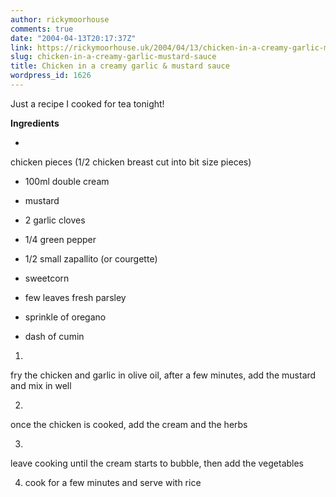 ```yaml
---
author: rickymoorhouse
comments: true
date: "2004-04-13T20:17:37Z"
link: https://rickymoorhouse.uk/2004/04/13/chicken-in-a-creamy-garlic-mustard-sauce/
slug: chicken-in-a-creamy-garlic-mustard-sauce
title: Chicken in a creamy garlic & mustard sauce
wordpress_id: 1626
---
```


Just a recipe I cooked for tea tonight!
  

  

**Ingredients**




  * 
chicken pieces (1/2 chicken breast cut into bit size pieces)



  * 100ml double cream


  * mustard


  * 2 garlic cloves


  * 1/4 green pepper


  * 1/2 small zapallito (or courgette)


  * sweetcorn


  * few leaves fresh parsley


  * sprinkle of oregano


  * dash of cumin




  1. 
fry the chicken and garlic in olive oil, after a few minutes, add the mustard and mix in well



  2. 
once the chicken is cooked, add the cream and the herbs



  3. 
leave cooking until the cream starts to bubble, then add the vegetables



  4. cook for a few minutes and serve with rice


